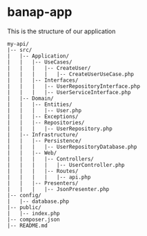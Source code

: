 # banap-app

This is the structure of our application

    my-api/
    |-- src/
    |   |-- Application/
    |   |   |-- UseCases/
    |   |   |   |-- CreateUser/
    |   |   |   |   |-- CreateUserUseCase.php
    |   |   |-- Interfaces/
    |   |   |   |-- UserRepositoryInterface.php
    |   |   |   |-- UserServiceInterface.php
    |   |-- Domain/
    |   |   |-- Entities/
    |   |   |   |-- User.php
    |   |   |-- Exceptions/
    |   |   |-- Repositories/
    |   |   |   |-- UserRepository.php
    |   |-- Infrastructure/
    |   |   |-- Persistence/
    |   |   |   |-- UserRepositoryDatabase.php
    |   |   |-- Web/
    |   |   |   |-- Controllers/
    |   |   |   |   |-- UserController.php
    |   |   |   |-- Routes/
    |   |   |   |   |-- api.php
    |   |   |-- Presenters/
    |   |   |   |-- JsonPresenter.php
    |-- config/
    |   |-- database.php
    |-- public/
    |   |-- index.php
    |-- composer.json
    |-- README.md
